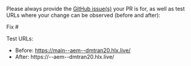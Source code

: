 Please always provide the [GitHub issue(s)](../issues) your PR is for, as well as test URLs where your change can be observed (before and after):

Fix #<gh-issue-id>

Test URLs:
- Before: https://main--aem--dmtran20.hlx.live/
- After: https://<branch>--aem--dmtran20.hlx.live/
